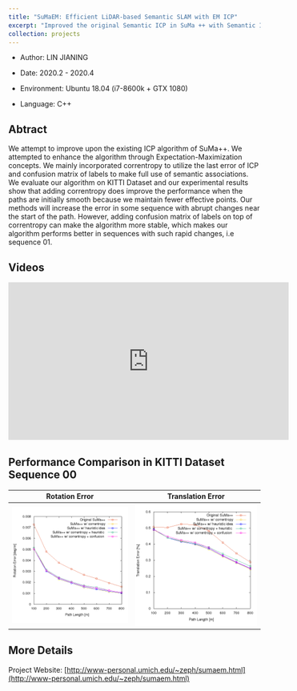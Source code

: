 ```yaml
---
title: "SuMaEM: Efficient LiDAR-based Semantic SLAM with EM ICP"
excerpt: "Improved the original Semantic ICP in SuMa ++ with Semantic ICP through Expectation-Maximization<br/><img src='/images/suma/suma.png' width='600'>"
collection: projects
---
```


- Author: LIN JIANING

- Date: 2020.2 - 2020.4

- Environment: Ubuntu 18.04 (i7-8600k + GTX 1080)

- Language: C++

## Abtract
We attempt to improve upon the existing ICP algorithm of SuMa++. We attempted to enhance the algorithm through Expectation-Maximization concepts. We mainly incorporated correntropy to utilize the last error of ICP and confusion matrix of labels to make full use of semantic associations. We evaluate our algorithm on KITTI Dataset and our experimental results show that adding correntropy does improve the performance when the paths are initially smooth because we maintain fewer effective points. Our methods will increase the error in some sequence with abrupt changes near the start of the path. However, adding confusion matrix of labels on top of correntropy can make the algorithm more stable, which makes our algorithm performs better in sequences with such rapid changes, i.e sequence 01.

## Videos
<iframe width="560" height="315" src="https://www.youtube.com/embed/GOJdxepvooA" frameborder="0" allow="accelerometer; autoplay; encrypted-media; gyroscope; picture-in-picture" allowfullscreen></iframe>

## Performance Comparison in KITTI Dataset Sequence 00

| Rotation Error | Translation Error |
| :------------: |:----------------: |
| ![rl](/images/suma/00_rl.png) | ![tl](/images/suma/00_tl.png) |

## More Details
Project Website: [http://www-personal.umich.edu/~zeph/sumaem.html](http://www-personal.umich.edu/~zeph/sumaem.html)